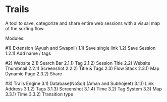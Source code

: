 # Trails
A tool to save, categorize and share entire web sessions with a visual map of the surfing flow.

Modules:

#1) Extension (Ayush and Swapnil)
  1.1) Save single link 
  1.2) Save Session
    1.2.1) Add name / tags

#2) Website
  2.1) Search Bar
    2.1.1) Tag
    2.1.2) Session Title
  2.2) Website Thumbnail
    2.2.1) Screenshot
    2.2.2) Title & Tags
  2.3) Flow Stack
    2.3.1) Map Dynamic Page
    2.3.2) Share
    
#3) Trails Engine
  3.1) Database(NoSql) (Aman and Subhojeet)
    3.1.1) Link Address
    3.1.2) Tags
    3.1.3) Screenshot
    3.1.4) Time
  3.2) Tag System
  3.3) Map
    3.3.1) Time
    3.3.2) Transition type
